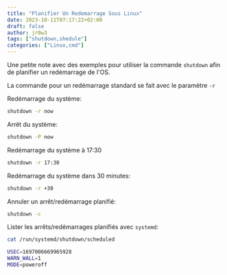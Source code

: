 ```yaml
---
title: "Planifier Un Redemarrage Sous Linux"
date: 2023-10-11T07:17:22+02:00
draft: false
author: jr0w3
tags: ["shutdown,shedule"]
categories: ["Linux,cmd"]
---
```


Une petite note avec des exemples pour utiliser la commande `shutdown` afin de planifier un redémarrage de l'OS.

La commande pour un redémarrage standard se fait avec le paramètre `-r`

Redémarrage du système:
```bash
shutdown -r now
```

Arrêt du système:
```bash
shutdown -P now
```

Redémarrage du système à 17:30
```bash
shutdown -r 17:30
```

Redémarrage du système dans 30 minutes:
```bash
shutdown -r +30
```

Annuler un arrêt/redémarrage planifié:
```bash
shutdown -c
```

Lister les arrêts/redémarrages planifiés avec `systemd`:
```bash
cat /run/systemd/shutdown/scheduled
```
```bash
USEC=1697006669965928
WARN_WALL=1
MODE=poweroff
```






